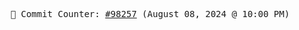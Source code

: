 <p align="center">
    <samp>
        📮 Commit Counter: <a href="https://github.com/Javascript-void0/Javascript-void0/commits/main">#98257</a> (August 08, 2024 @ 10:00 PM)
    </samp>
</p>